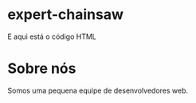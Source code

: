 # expert-chainsaw
E aqui está o código HTML 
<!doctype html>
<html>
  <head>
    <title>Sobre nós</title>
  </head>
  <body>
    <h1>Sobre nós</h1>
    <p>Somos uma pequena equipe de desenvolvedores web.</p>
  </body>
</html>
